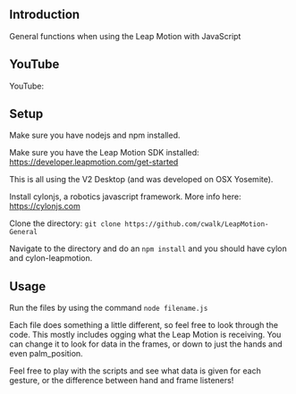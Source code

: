 ## Introduction

General functions when using the Leap Motion with JavaScript

## YouTube

YouTube: 

## Setup

Make sure you have nodejs and npm installed.

Make sure you have the Leap Motion SDK installed: https://developer.leapmotion.com/get-started

This is all using the V2 Desktop (and was developed on OSX Yosemite).

Install cylonjs, a robotics javascript framework. More info here: https://cylonjs.com

Clone the directory: `git clone https://github.com/cwalk/LeapMotion-General`

Navigate to the directory and do an `npm install` and you should have cylon and cylon-leapmotion.

## Usage

Run the files by using the command `node filename.js`

Each file does something a little different, so feel free to look through the code. This mostly includes ogging what the Leap Motion is receiving. You can change it to look for data in the frames, or down to just the hands and even palm_position.

Feel free to play with the scripts and see what data is given for each gesture, or the difference between hand and frame listeners!
